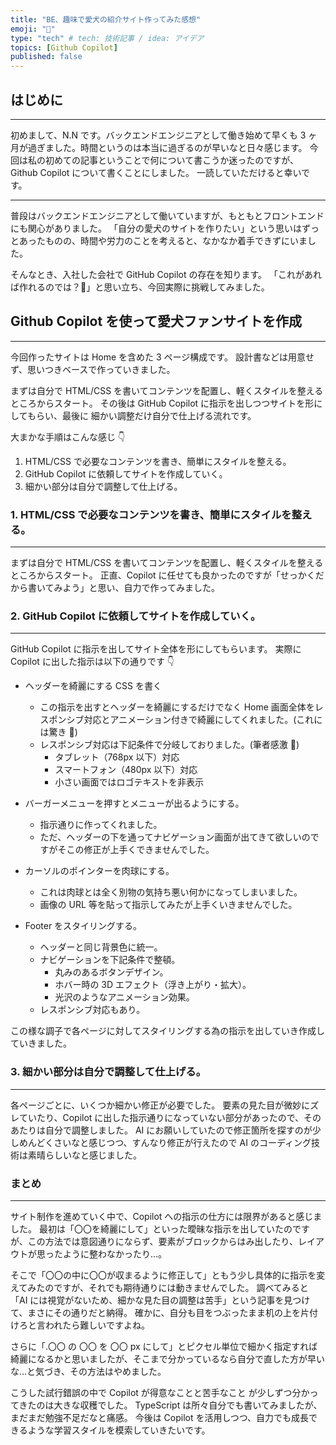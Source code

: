 ```yaml
---
title: "BE、趣味で愛犬の紹介サイト作ってみた感想"
emoji: "🐶"
type: "tech" # tech: 技術記事 / idea: アイデア
topics: [Github Copilot]
published: false
---
```


## はじめに

---

初めまして、N.N です。バックエンドエンジニアとして働き始めて早くも 3 ヶ月が過ぎました。時間というのは本当に過ぎるのが早いなと日々感じます。
今回は私の初めての記事ということで何について書こうか迷ったのですが、Github Copilot について書くことにしました。
一読していただけると幸いです。

---

普段はバックエンドエンジニアとして働いていますが、もともとフロントエンドにも関心がありました。
「自分の愛犬のサイトを作りたい」という思いはずっとあったものの、時間や労力のことを考えると、なかなか着手できずにいました。

そんなとき、入社した会社で GitHub Copilot の存在を知ります。
「これがあれば作れるのでは？🤔」と思い立ち、今回実際に挑戦してみました。

## Github Copilot を使って愛犬ファンサイトを作成

---

今回作ったサイトは Home を含めた 3 ページ構成です。
設計書などは用意せず、思いつきベースで作っていきました。

まずは自分で HTML/CSS を書いてコンテンツを配置し、軽くスタイルを整えるところからスタート。
その後は GitHub Copilot に指示を出しつつサイトを形にしてもらい、最後に 細かい調整だけ自分で仕上げる流れです。

大まかな手順はこんな感じ 👇

1. HTML/CSS で必要なコンテンツを書き、簡単にスタイルを整える。
2. GitHub Copilot に依頼してサイトを作成していく。
3. 細かい部分は自分で調整して仕上げる。

### 1. HTML/CSS で必要なコンテンツを書き、簡単にスタイルを整える。

---

まずは自分で HTML/CSS を書いてコンテンツを配置し、軽くスタイルを整えるところからスタート。
正直、Copilot に任せても良かったのですが「せっかくだから書いてみよう」と思い、自力で作ってみました。

### 2. GitHub Copilot に依頼してサイトを作成していく。

---

GitHub Copilot に指示を出してサイト全体を形にしてもらいます。
実際に Copilot に出した指示は以下の通りです 👇

- ヘッダーを綺麗にする CSS を書く

  - この指示を出すとヘッダーを綺麗にするだけでなく Home 画面全体をレスポンシブ対応とアニメーション付きで綺麗にしてくれました。(これには驚き 🧐)
  - レスポンシブ対応は下記条件で分岐しておりました。(筆者感激 👏)
    - タブレット（768px 以下）対応
    - スマートフォン（480px 以下）対応
    - 小さい画面ではロゴテキストを非表示

- バーガーメニューを押すとメニューが出るようにする。

  - 指示通りに作ってくれました。
  - ただ、ヘッダーの下を通ってナビゲーション画面が出てきて欲しいのですがそこの修正が上手くできませんでした。

- カーソルのポインターを肉球にする。

  - これは肉球とは全く別物の気持ち悪い何かになってしまいました。
  - 画像の URL 等を貼って指示してみたが上手くいきませんでした。

- Footer をスタイリングする。
  - ヘッダーと同じ背景色に統一。
  - ナビゲーションを下記条件で整頓。
    - 丸みのあるボタンデザイン。
    - ホバー時の 3D エフェクト（浮き上がり・拡大）。
    - 光沢のようなアニメーション効果。
  - レスポンシブ対応もあり。

この様な調子で各ページに対してスタイリングする為の指示を出していき作成していきました。

### 3. 細かい部分は自分で調整して仕上げる。

---

各ページごとに、いくつか細かい修正が必要でした。
要素の見た目が微妙にズレていたり、Copilot に出した指示通りになっていない部分があったので、そのあたりは自分で調整しました。
AI にお願いしていたので修正箇所を探すのが少しめんどくさいなと感じつつ、すんなり修正が行えたので AI のコーディング技術は素晴らしいなと感じました。

### まとめ

---

サイト制作を進めていく中で、Copilot への指示の仕方には限界があると感じました。
最初は「〇〇を綺麗にして」といった曖昧な指示を出していたのですが、この方法では意図通りにならず、要素がブロックからはみ出したり、レイアウトが思ったように整わなかったり…。

そこで「〇〇の中に〇〇が収まるように修正して」ともう少し具体的に指示を変えてみたのですが、それでも期待通りには動きませんでした。
調べてみると「AI には視覚がないため、細かな見た目の調整は苦手」という記事を見つけて、まさにその通りだと納得。
確かに、自分も目をつぶったまま机の上を片付けろと言われたら難しいですよね。

さらに「.〇〇 の 〇〇 を 〇〇 px にして」とピクセル単位で細かく指定すれば綺麗になるかと思いましたが、そこまで分かっているなら自分で直した方が早いな…と気づき、その方法はやめました。

こうした試行錯誤の中で Copilot が得意なことと苦手なこと が少しずつ分かってきたのは大きな収穫でした。
TypeScript は所々自分でも書いてみましたが、まだまだ勉強不足だなと痛感。
今後は Copilot を活用しつつ、自力でも成長できるような学習スタイルを模索していきたいです。

